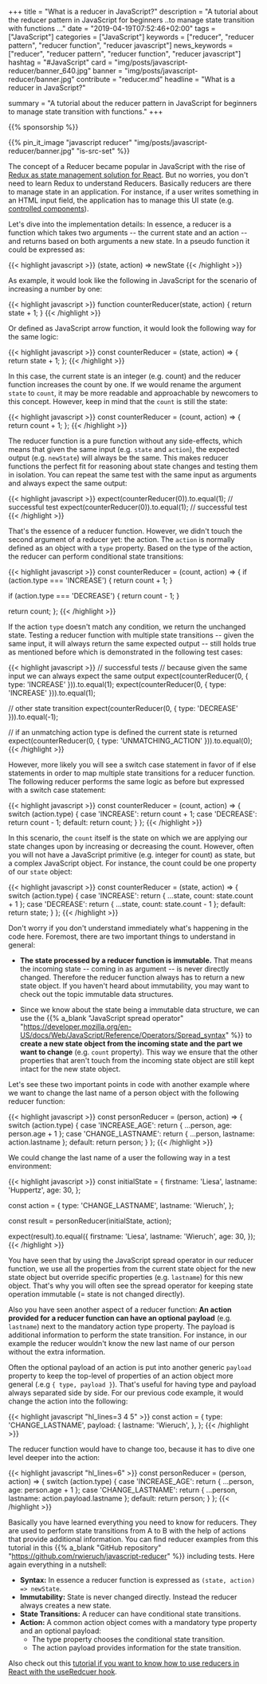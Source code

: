 +++
title = "What is a reducer in JavaScript?"
description = "A tutorial about the reducer pattern in JavaScript for beginners  ..to manage state transition with functions ..."
date = "2019-04-19T07:52:46+02:00"
tags = ["JavaScript"]
categories = ["JavaScript"]
keywords = ["reducer", "reducer pattern", "reducer function", "reducer javascript"]
news_keywords = ["reducer", "reducer pattern", "reducer function", "reducer javascript"]
hashtag = "#JavaScript"
card = "img/posts/javascript-reducer/banner_640.jpg"
banner = "img/posts/javascript-reducer/banner.jpg"
contribute = "reducer.md"
headline = "What is a reducer in JavaScript?"

summary = "A tutorial about the reducer pattern in JavaScript for beginners to manage state transition with functions."
+++

{{% sponsorship %}}

{{% pin_it_image "javascript reducer" "img/posts/javascript-reducer/banner.jpg" "is-src-set" %}}

The concept of a Reducer became popular in JavaScript with the rise of [Redux as state management solution for React](https://www.robinwieruch.de/react-redux-tutorial/). But no worries, you don't need to learn Redux to understand Reducers. Basically reducers are there to manage state in an application. For instance, if a user writes something in an HTML input field, the application has to manage this UI state (e.g. [controlled components](https://www.robinwieruch.de/react-controlled-components/)).

Let's dive into the implementation details: In essence, a reducer is a function which takes two arguments -- the current state and an action -- and returns based on both arguments a new state. In a pseudo function it could be expressed as:

{{< highlight javascript >}}
(state, action) => newState
{{< /highlight >}}

As example, it would look like the following in JavaScript for the scenario of increasing a number by one:

{{< highlight javascript >}}
function counterReducer(state, action) {
  return state + 1;
}
{{< /highlight >}}

Or defined as JavaScript arrow function, it would look the following way for the same logic:

{{< highlight javascript >}}
const counterReducer = (state, action) => {
  return state + 1;
};
{{< /highlight >}}

In this case, the current state is an integer (e.g. count) and the reducer function increases the count by one. If we would rename the argument `state` to `count`, it may be more readable and approachable by newcomers to this concept. However, keep in mind that the `count` is still the state:

{{< highlight javascript >}}
const counterReducer = (count, action) => {
  return count + 1;
};
{{< /highlight >}}

The reducer function is a pure function without any side-effects, which means that given the same input (e.g. `state` and `action`), the expected output (e.g. `newState`) will always be the same. This makes reducer functions the perfect fit for reasoning about state changes and testing them in isolation. You can repeat the same test with the same input as arguments and always expect the same output:

{{< highlight javascript >}}
expect(counterReducer(0)).to.equal(1); // successful test
expect(counterReducer(0)).to.equal(1); // successful test
{{< /highlight >}}

That's the essence of a reducer function. However, we didn't touch the second argument of a reducer yet: the action. The `action` is normally defined as an object with a `type` property. Based on the type of the action, the reducer can perform conditional state transitions:

{{< highlight javascript >}}
const counterReducer = (count, action) => {
  if (action.type === 'INCREASE') {
    return count + 1;
  }

  if (action.type === 'DECREASE') {
    return count - 1;
  }

  return count;
};
{{< /highlight >}}

If the action `type` doesn't match any condition, we return the unchanged state. Testing a reducer function with multiple state transitions -- given the same input, it will always return the same expected output -- still holds true as mentioned before which is demonstrated in the following test cases:

{{< highlight javascript >}}
// successful tests
// because given the same input we can always expect the same output
expect(counterReducer(0, { type: 'INCREASE' })).to.equal(1);
expect(counterReducer(0, { type: 'INCREASE' })).to.equal(1);

// other state transition
expect(counterReducer(0, { type: 'DECREASE' })).to.equal(-1);

// if an unmatching action type is defined the current state is returned
expect(counterReducer(0, { type: 'UNMATCHING_ACTION' })).to.equal(0);
{{< /highlight >}}

However, more likely you will see a switch case statement in favor of if else statements in order to map multiple state transitions for a reducer function. The following reducer performs the same logic as before but expressed with a switch case statement:

{{< highlight javascript >}}
const counterReducer = (count, action) => {
  switch (action.type) {
    case 'INCREASE':
      return count + 1;
    case 'DECREASE':
      return count - 1;
    default:
      return count;
  }
};
{{< /highlight >}}

In this scenario, the `count` itself is the state on which we are applying our state changes upon by increasing or decreasing the count. However, often you will not have a JavaScript primitive (e.g. integer for count) as state, but a complex JavaScript object. For instance, the count could be one property of our `state` object:

{{< highlight javascript >}}
const counterReducer = (state, action) => {
  switch (action.type) {
    case 'INCREASE':
      return { ...state, count: state.count + 1 };
    case 'DECREASE':
      return { ...state, count: state.count - 1 };
    default:
      return state;
  }
};
{{< /highlight >}}

Don't worry if you don't understand immediately what's happening in the code here. Foremost, there are two important things to understand in general:

* **The state processed by a reducer function is immutable.** That means the incoming state -- coming in as argument -- is never directly changed. Therefore the reducer function always has to return a new state object. If you haven't heard about immutability, you may want to check out the topic immutable data structures.

* Since we know about the state being a immutable data structure, we can use the {{% a_blank "JavaScript spread operator" "https://developer.mozilla.org/en-US/docs/Web/JavaScript/Reference/Operators/Spread_syntax" %}} to **create a new state object from the incoming state and the part we want to change** (e.g. `count` property). This way we ensure that the other properties that aren't touch from the incoming state object are still kept intact for the new state object.

Let's see these two important points in code with another example where we want to change the last name of a person object with the following reducer function:

{{< highlight javascript >}}
const personReducer = (person, action) => {
  switch (action.type) {
    case 'INCREASE_AGE':
      return { ...person, age: person.age + 1 };
    case 'CHANGE_LASTNAME':
      return { ...person, lastname: action.lastname };
    default:
      return person;
  }
};
{{< /highlight >}}

We could change the last name of a user the following way in a test environment:

{{< highlight javascript >}}
const initialState = {
  firstname: 'Liesa',
  lastname: 'Huppertz',
  age: 30,
};

const action = {
  type: 'CHANGE_LASTNAME',
  lastname: 'Wieruch',
};

const result = personReducer(initialState, action);

expect(result).to.equal({
  firstname: 'Liesa',
  lastname: 'Wieruch',
  age: 30,
});
{{< /highlight >}}

You have seen that by using the JavaScript spread operator in our reducer function, we use all the properties from the current state object for the new state object but override specific properties (e.g. `lastname`) for this new object. That's why you will often see the spread operator for keeping state operation immutable (= state is not changed directly).

Also you have seen another aspect of a reducer function: **An action provided for a reducer function can have an optional payload** (e.g. `lastname`) next to the mandatory action type property. The payload is additional information to perform the state transition. For instance, in our example the reducer wouldn't know the new last name of our person without the extra information.

Often the optional payload of an action is put into another generic `payload` property to keep the top-level of properties of an action object more general (.e.g `{ type, payload }`). That's useful for having type and payload always separated side by side. For our previous code example, it would change the action into the following:

{{< highlight javascript "hl_lines=3 4 5" >}}
const action = {
  type: 'CHANGE_LASTNAME',
  payload: {
    lastname: 'Wieruch',
  },
};
{{< /highlight >}}

The reducer function would have to change too, because it has to dive one level deeper into the action:

{{< highlight javascript "hl_lines=6" >}}
const personReducer = (person, action) => {
  switch (action.type) {
    case 'INCREASE_AGE':
      return { ...person, age: person.age + 1 };
    case 'CHANGE_LASTNAME':
      return { ...person, lastname: action.payload.lastname };
    default:
      return person;
  }
};
{{< /highlight >}}

Basically you have learned everything you need to know for reducers. They are used to perform state transitions from A to B with the help of actions that provide additional information. You can find reducer examples from this tutorial in this {{% a_blank "GitHub repository" "https://github.com/rwieruch/javascript-reducer" %}} including tests. Here again everything in a nutshell:

* **Syntax:** In essence a reducer function is expressed as `(state, action) => newState`.
* **Immutability:** State is never changed directly. Instead the reducer always creates a new state.
* **State Transitions:** A reducer can have conditional state transitions.
* **Action:** A common action object comes with a mandatory type property and an optional payload:
  * The type property chooses the conditional state transition.
  * The action payload provides information for the state transition.

Also check out this [tutorial if you want to know how to use reducers in React with the useRedcuer hook](https://www.robinwieruch.de/react-usereducer-hook).